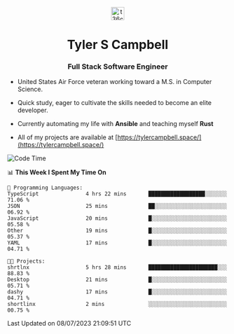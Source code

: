<p align="center">
<a href="https://www.linkedin.com/in/t36campbell" target="blank"><img align="center" src="https://ik.imagekit.io/t36campbell/Portfolio/linkedin.png.original_m8bbGgPh6.png" alt="t36campbell" height="30" width="30" /></a>
</p>
<h1 align="center">Tyler S Campbell</h1>
<h3 align="center">Full Stack Software Engineer</h3>

* United States Air Force veteran working toward a M.S. in Computer Science.

* Quick study, eager to cultivate the skills needed to become an elite developer.

* Currently automating my life with **Ansible** and teaching myself **Rust**

* All of my projects are available at [https://tylercampbell.space/](https://tylercampbell.space/)

<!--START_SECTION:waka-->
![Code Time](http://img.shields.io/badge/Code%20Time-2%2C606%20hrs%2032%20mins-blue)

📊 **This Week I Spent My Time On** 

```text
💬 Programming Languages: 
TypeScript               4 hrs 22 mins       ██████████████████░░░░░░░   71.06 % 
JSON                     25 mins             ██░░░░░░░░░░░░░░░░░░░░░░░   06.92 % 
JavaScript               20 mins             █░░░░░░░░░░░░░░░░░░░░░░░░   05.58 % 
Other                    19 mins             █░░░░░░░░░░░░░░░░░░░░░░░░   05.37 % 
YAML                     17 mins             █░░░░░░░░░░░░░░░░░░░░░░░░   04.71 % 

🐱‍💻 Projects: 
shrtlnx                  5 hrs 28 mins       ██████████████████████░░░   88.83 % 
Desktop                  21 mins             █░░░░░░░░░░░░░░░░░░░░░░░░   05.71 % 
dashy                    17 mins             █░░░░░░░░░░░░░░░░░░░░░░░░   04.71 % 
shortlinx                2 mins              ░░░░░░░░░░░░░░░░░░░░░░░░░   00.75 % 
```


 Last Updated on 08/07/2023 21:09:51 UTC
<!--END_SECTION:waka-->
